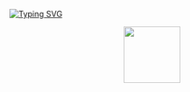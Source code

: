 [![Typing SVG](https://readme-typing-svg.demolab.com?font=Fira+Code&duration=4000&pause=300&center=true&width=435&lines=hey+there!;This+is++Rithesh+Singh+%F0%9F%91%80;Nice+to+meet+you+)](https://git.io/typing-svg)

<div id="header" align="center">
  <img src="[https://media.giphy.com/media/M9gbBd9nbDrOTu1Mqx/giphy.gif](https://media.giphy.com/media/SUcApSWjPwQMARvcM8/giphy.gif)" width="100"/>
</div>


<!---
rickx-x/rickx-x is a ✨ special ✨ repository because its `README.md` (this file) appears on your GitHub profile.
You can click the Preview link to take a look at your changes.
--->
